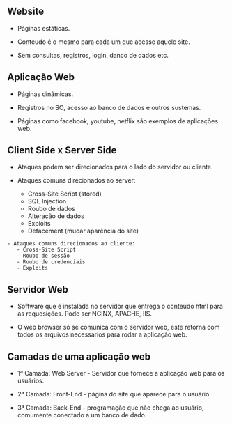 ## Website

   - Páginas estáticas.

   - Conteudo é o mesmo para cada um que acesse aquele site.

   - Sem consultas, registros, login, danco de dados etc.


## Aplicação Web

   - Páginas dinâmicas.

   - Registros no SO, acesso ao banco de dados e outros sustemas.

   - Páginas como facebook, youtube, netflix são exemplos de aplicações web. 


## Client Side x Server Side

   - Ataques podem ser direcionados para o lado do servidor ou cliente. 

   - Ataques comuns direcionados ao server: 
      - Cross-Site Script (stored)
      - SQL Injection
      - Roubo de dados
      - Alteração de dados
      - Exploits
      - Defacement (mudar aparência do site)

    - Ataques comuns direcionados ao cliente:
       - Cross-Site Script
       - Roubo de sessão
       - Roubo de credenciais 
       - Exploits


## Servidor Web

   - Software que é instalada no servidor que entrega o conteúdo html para as requesições. Pode ser NGINX, APACHE, IIS. 

   - O web browser só se comunica com o servidor web, este retorna com todos os arquivos necessários para rodar a aplicação web. 


## Camadas de uma aplicação web

   - 1ª Camada: Web Server - Servidor que fornece a aplicação web para os usuários.

   - 2ª Camada: Front-End - página do site que aparece para o usuário.

   - 3ª Camada: Back-End - programação que não chega ao usuário, comumente conectado a um banco de dado. 